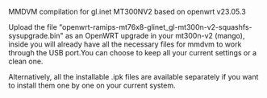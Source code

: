 MMDVM compilation for gl.inet MT300NV2 based on 
openwrt v23.05.3 

Upload the file "openwrt-ramips-mt76x8-glinet_gl-mt300n-v2-squashfs-sysupgrade.bin" as an OpenWRT upgrade in your mt300n-v2 (mango), inside you will already have all the necessary files for mmdvm to work through the USB port.You can choose to keep all your current settings or a clean one. 


Alternatively, all the installable .ipk files are available separately if you want to install them one by one on your current system.
